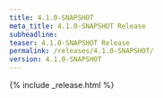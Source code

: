```yaml
---
title: 4.1.0-SNAPSHOT
meta_title: 4.1.0-SNAPSHOT Release
subheadline: 
teaser: 4.1.0-SNAPSHOT Release
permalink: /releases/4.1.0-SNAPSHOT/
version: 4.1.0-SNAPSHOT
---
```


{% include _release.html %}
